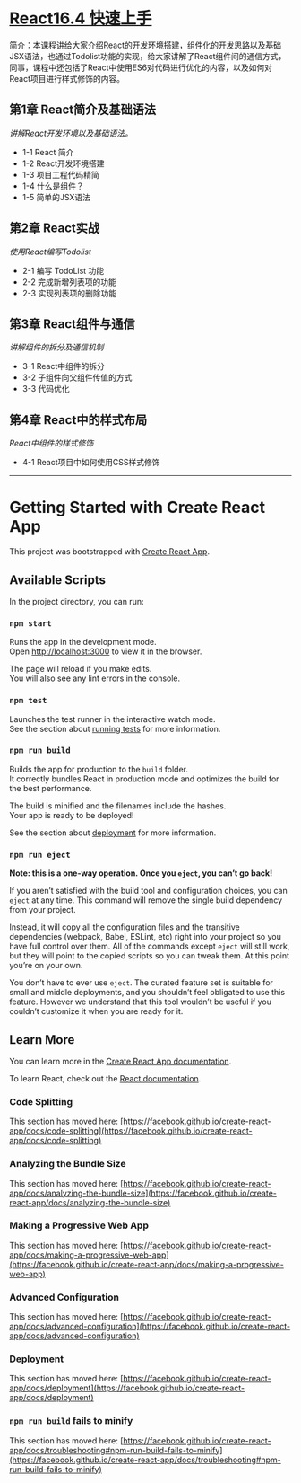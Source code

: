 # [React16.4 快速上手](https://www.imooc.com/learn/1023)
简介：本课程讲给大家介绍React的开发环境搭建，组件化的开发思路以及基础JSX语法，也通过Todolist功能的实现，给大家讲解了React组件间的通信方式，同事，课程中还包括了React中使用ES6对代码进行优化的内容，以及如何对React项目进行样式修饰的内容。

## 第1章 React简介及基础语法
*讲解React开发环境以及基础语法。*
- 1-1 React 简介
- 1-2 React开发环境搭建
- 1-3 项目工程代码精简
- 1-4 什么是组件？
- 1-5 简单的JSX语法

## 第2章 React实战
*使用React编写Todolist*
- 2-1 编写 TodoList 功能
- 2-2 完成新增列表项的功能
- 2-3 实现列表项的删除功能

## 第3章 React组件与通信
*讲解组件的拆分及通信机制*
- 3-1 React中组件的拆分
- 3-2 子组件向父组件传值的方式
- 3-3 代码优化

## 第4章 React中的样式布局
*React中组件的样式修饰*
- 4-1 React项目中如何使用CSS样式修饰
---
# Getting Started with Create React App

This project was bootstrapped with [Create React App](https://github.com/facebook/create-react-app).

## Available Scripts

In the project directory, you can run:

### `npm start`

Runs the app in the development mode.\
Open [http://localhost:3000](http://localhost:3000) to view it in the browser.

The page will reload if you make edits.\
You will also see any lint errors in the console.

### `npm test`

Launches the test runner in the interactive watch mode.\
See the section about [running tests](https://facebook.github.io/create-react-app/docs/running-tests) for more information.

### `npm run build`

Builds the app for production to the `build` folder.\
It correctly bundles React in production mode and optimizes the build for the best performance.

The build is minified and the filenames include the hashes.\
Your app is ready to be deployed!

See the section about [deployment](https://facebook.github.io/create-react-app/docs/deployment) for more information.

### `npm run eject`

**Note: this is a one-way operation. Once you `eject`, you can’t go back!**

If you aren’t satisfied with the build tool and configuration choices, you can `eject` at any time. This command will remove the single build dependency from your project.

Instead, it will copy all the configuration files and the transitive dependencies (webpack, Babel, ESLint, etc) right into your project so you have full control over them. All of the commands except `eject` will still work, but they will point to the copied scripts so you can tweak them. At this point you’re on your own.

You don’t have to ever use `eject`. The curated feature set is suitable for small and middle deployments, and you shouldn’t feel obligated to use this feature. However we understand that this tool wouldn’t be useful if you couldn’t customize it when you are ready for it.

## Learn More

You can learn more in the [Create React App documentation](https://facebook.github.io/create-react-app/docs/getting-started).

To learn React, check out the [React documentation](https://reactjs.org/).

### Code Splitting

This section has moved here: [https://facebook.github.io/create-react-app/docs/code-splitting](https://facebook.github.io/create-react-app/docs/code-splitting)

### Analyzing the Bundle Size

This section has moved here: [https://facebook.github.io/create-react-app/docs/analyzing-the-bundle-size](https://facebook.github.io/create-react-app/docs/analyzing-the-bundle-size)

### Making a Progressive Web App

This section has moved here: [https://facebook.github.io/create-react-app/docs/making-a-progressive-web-app](https://facebook.github.io/create-react-app/docs/making-a-progressive-web-app)

### Advanced Configuration

This section has moved here: [https://facebook.github.io/create-react-app/docs/advanced-configuration](https://facebook.github.io/create-react-app/docs/advanced-configuration)

### Deployment

This section has moved here: [https://facebook.github.io/create-react-app/docs/deployment](https://facebook.github.io/create-react-app/docs/deployment)

### `npm run build` fails to minify

This section has moved here: [https://facebook.github.io/create-react-app/docs/troubleshooting#npm-run-build-fails-to-minify](https://facebook.github.io/create-react-app/docs/troubleshooting#npm-run-build-fails-to-minify)
